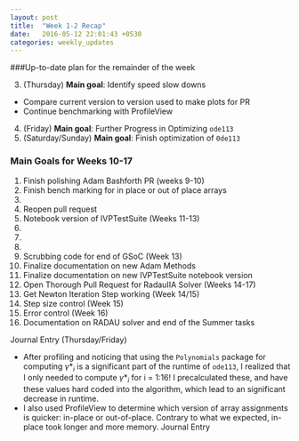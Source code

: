 ```yaml
---
layout: post
title:  "Week 1-2 Recap"
date:   2016-05-12 22:01:43 +0530
categories: weekly_updates
---
```


###Up-to-date plan for the remainder of the week

3. (Thursday) __Main goal__: Identify speed slow downs 
  + Compare current version to version used to make plots for PR
  + Continue benchmarking with ProfileView
4. (Friday) __Main goal__: Further Progress in Optimizing `ode113`
5. (Saturday/Sunday) __Main goal__: Finish optimization of `0de113`


### Main Goals for Weeks 10-17
1. Finish polishing Adam Bashforth PR (weeks 9-10)
  1. Finish bench marking for in place or out of place arrays
  2.
  3. Reopen pull request
2. Notebook version of IVPTestSuite (Weeks 11-13) 
  1.
  2.
  3.
4. Scrubbing code for end of GSoC (Week 13)
  1. Finalize documentation on new Adam Methods
  2. Finalize documentation on new IVPTestSuite notebook version
3. Open Thorough Pull Request for RadauIIA Solver (Weeks 14-17)
  1. Get Newton Iteration Step working (Week 14/15)
  2. Step size control (Week 15)
  3. Error control (Week 16)
  4. Documentation on RADAU solver and end of the Summer tasks

Journal Entry (Thursday/Friday)
- After profiling and noticing that using the `Polynomials` package for computing $\gamma*_i$ is a significant part of the runtime of `ode113`, I realized that I only needed to compute $\gamma*_i$ for i = 1:16! I precalculated these, and have these values hard coded into the algorithm, which lead to an significant decrease in runtime. 
- I also used ProfileView to determine which version of array assignments is quicker: in-place or out-of-place. Contrary to what we expected, in-place took longer and more memory. 
Journal Entry 
